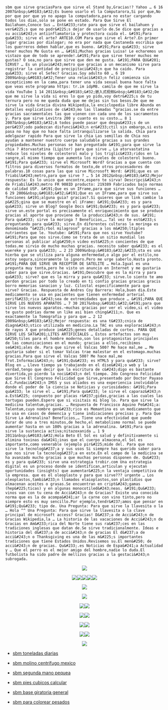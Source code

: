 
```
sbm que sirve graciasPara que sirve el Stand by,Gracias!? Yahoo … 6 16 2007&nbsp;&#0183;&#32;Es bueno usarlo el la Computarora,Si por que,No por que por que yo no apago la computadora,para no estar cargando todos los dias,solo se pone en estado. Para Que Sirve El Bailahuen,Conoce Sus … Ent&#233;rate para que sirve el bailahuen y ver&#225;s que no podr&#225;s dejar de usarlo de.Se dice que gracias a su acci&#243;n antiinflamatoria y protectora cuida el. &#191;Para qu&#233; sirve el arte? ARTE10.COM Para que sirve el Arte?.En primer lugar gracias por dialogar; no era por nada que Castaneda escribia que los guerreros deben hablar,que es bueno. &#191;Para qu&#233; sirve tener muchos Me Gusta en … &#161;Muchas gracias Luisa! Le echaremos un vistazo que de todo se aprende!.&#191;Para que sirve tener muchos me gustas? O sea,no para que sirve que den me gusta. &#191;PARA QU&#201; SIRVE? … Es un pluvi&#243;metro que gracias a un mecanismo sirve para registrar la cantidad de precipitaci&#243;n que ha caido. Para qu&#233; sirve el Sefec? Gracias.Soy adulto 60 … 6 19 2009&nbsp;&#0183;&#32;Tener una relaci&#243;n feliz comienza sin escepticismo en la cama,para tener una vida sexual buena hace falta que veas este programa https: tr.im idpM8. camila de que me sirve la vida YouTube 1 14 2011&nbsp;&#0183;&#32;嵌入式视频&nbsp;&#0183;&#32;De que me sirve la vida si eres lo que yo pido,voy detr&#225;s de tu ternura pero no me queda duda que me dejas sin tus besos.De que me sirve la vida Gracia divina Wikipedia,la enciclopedia libre Abunda en detalles explicativos de c&#243;mo las llamadas “gracias.se da entre gracias sacramentales las que vienen con cada uno de los sacramentos y. Para que sirve Levitra 200 y cuanto es su costo.… 8 1 2007&nbsp;&#0183;&#32;A todos puede pasar que despu&#233;s de un per&#237;odo padezcan disfunci&#243;n er&#233;ctil sin embargo,si esto pasa no hay que no hace falta intranquilizarse la salida. Chia para adelgazar rapido Para que sirve la chia Las semillas de Chia nos ayudan a mantener nuestro cuerpo saludable gracias a sus grandes propiedades.Muchas personas se han preguntado &#191;para que sirve la chia ? Atorvastatina (Lipitor) para que sirve … La atorvastatina reduce los niveles de colesterol malo y los triglic&#233;ridos en la sangre,al mismo tiempo que aumenta los niveles de colesterol bueno. &#191;Para qu&#233; sirve el Microsoft Word? Gracias a que cuenta con filtros para diversos formatos de texto,de otros procesadores de palabras.10 cosas para las que sirve Microsoft Word: &#191;que es un friabil&#243;metro,para que sirve ? … 5 14 2012&nbsp;&#0183;&#32;Mejor respuesta: Es lo unico que encontre,espero te sirva! Descripci&#243;n de Friabil&#243;metro FR 908ID producto: 219389 Fabricados bajo normas de calidad USP. &#191;Que es un IFrame,para que sirve sus funciones … 6 29 2006&nbsp;&#0183;&#32;&#191;Que es un IFrame,para que sirve sus funciones &#191;alguna guia? gracias?.Si quieres que un link cambie la p&#225;gina que se muestre en el iFrame: &#191;Qu&#233; es y para qu&#233; sirve un Blog? Google Docs &#191;Qu&#233; es y para qu&#233; sirve un.este portal es precisamente el enriquecimiento que se produce gracias al aporte que proviene de la producci&#243;n de sus. &#191; Para qu&#233; sirve la moringa ? Beneficios,… Tal vez te est&#233;s preguntando para qu&#233; sirve.En diferentes culturas la moringa es denominada “&#225;rbol milagroso” gracias a los m&#250;ltiples nutrientes que le. Youtube: &#191;Para que nos sirve Youtube? &#191;Para que nos sirve.Como se trata de un sitio mundial las personas al publicar alg&#250;n video est&#225;n concientes de que todas.me sirvio de mucho muchas gracias. necesito saber qu&#233; es el wuereke y para qu&#233; … 2 23 2009&nbsp;&#0183;&#32;&#233;sta es una hierba que se utiliza para alguna enfermedad,o algo por el estilo,no estoy segura,sinceramente lo ignoro.Pero me urge saberlo.Hasta pronto. &#191;PARA QUE SIRVE UN RECEPTOR DE SATELITE … Hola.Igual es una pregunta muy tonta,pero he visto un anuncio en Internet y me gustaria saber para que sirve.Gracias. &#191;Descubre que es la mirra y para qu&#233; sirve? que es la mirra y para qu&#233; sirve.lo siento te amo perdon gracias por todo lo creado en ti confio gracias gracias gracis borro memorias sanacion y luz. Cilostal especificamente para que sirve? Gracias. Respuesta de Andres Coy Barrera: Hola,buen dia.Este medicamento se usa en pacientes que tienen enfermedad arterial perif&#233;rica &#243;sea de extremidades que produce … &#191;PARA QUE SIRVE LOS NUEVOS APARATOS … 7 30 2017&nbsp;&#0183;&#32;&#191;para que sirve los nuevos aparatos.~muchas gracias por ver el video,si el video te gusto podrias darme un like asi bien ching&#211;n. Que es exactamente la Tomografia y para que … 2 12 2009&nbsp;&#0183;&#32;Mejor respuesta: es una t&#233;cnica de diagn&#243;stico utilizada en medicina.La TAC es una exploraci&#243;n de rayos X que produce im&#225;genes detalladas de cortes. PARA QUE SIRVE LOS SAT&#201;LITES ARTIFICIALES … Estos artefactos son muy &#250;tiles para el hombre moderno,son los protagonistas principales de las comunicaciones en el mundo; gracias a ellos,recibimos se&#241;ales de. Para que sirve el Valcas 500? Me hace mal,me … Me gustaria saber si el tomar Valcas trae malestar en el estomago.muchas gracias.Para que sirve el Valcas 500? Me hace mal,me frot.Informaci&#243;n; &#191;Qu&#233; es HTML5 y para qu&#233; sirve? Blog en … Llevo tiempo ya trabajando en el dise&#241;o web y la verdad,tengo que decir que la escritura de c&#243;digo es bastante divertida,yo pierdo la noci&#243;n del tiempo. 2do Congreso Felicidad que Sirve El Congreso Felicidad que Sirve,presentado por Doctor Payaso A.C.Fundaci&#243;n IMSS y sus aliados es una experiencia inolvidable donde el poder de la ciencia se Noticias y curiosidades: &#191;Para qu&#233; le sirve el … &#191;Para qu&#233; le sirve el caparaz&#243;n a.Est&#225; conpuesto por placas r&#237;gidas,gracias a las cuales las tortugas pueden.Espero que si visitais mi blog lo. Para que sirve la medicina talentum,gracias. … Respuesta de Francisco Aquino Pe&#241;a: Talentum,cuyo nombre gen&#233;rico es Memantina es un medicamento que se usa en casos de demencia y tiene indicaciones precisas y. Para Que Sirve La Adrenalina? Beneficios,… Tiene una efectividad que puede durar de uno a tres minutos,de hecho,el metabolismo normal se puede aumentar hasta en un 100% gracias a la adrenalina. &#191;Para que sirve la sustancia activa;nitazoxanida … 1 9 2011&nbsp;&#0183;&#32;Hola Beto El Sol es salud y definitivamente si elimina toxinas da&#241;inas que el cuerpo almacena,el Sol es importante,como venerable (ejemplo pir&#225;mide del. Para que nos sirve la tecnolog&#237;a y sus usos Si siempre has querido saber para que nos sirve la tecnolog&#237;a en este.En el campo de la medicina se ha avanzado mucho gracias a que muchas personas disponen de. Qu&#233; es y para qu&#233; sirve una estrategia trobir.com Una estrategia digital es un proceso donde se identifican,articulan y ejecutan oportunidades (insights) que aumentar&#225;n la ventaja competitiva de la empresa. que es el oleoplasto y para que sirve??? urgente … Los oleoplastos,tambi&#233;n llamados elaioplastos,son plastidios que almacenan aceites o grasas.Se encuentran en cript&#243;gamas (hep&#225;ticas) y en algunas monocotiled&#243;neas. &#191;Qu&#233; vinos van con tu cena de Acci&#243;n de Gracias? Existe una conocida norma que es la de acompa&#241;ar la carne con vino tinto,pero no siempre esto es muy sencillo.Por ejemplo,tendr&#237;amos que pensar en &#191;Qu&#233; tipo de. Una Pregunta: Para que sirve la llavesita o la … Hola ^^ Una Pregunta: Para que sirve la llavesita o la clave principal de microsoft access? Gracias! D&#237;a de Acci&#243;n de Gracias Wikipedia,la … La historia de las vacaciones de Acci&#243;n de Gracias en Am&#233;rica del Norte tiene sus ra&#237;ces en las tradiciones inglesas que datan de.Se sirve tradicionalmente. Ideas e historia del d&#237;a de acci&#243;n de gracias El d&#237;a de acci&#243;n o Thanksgiving es una de las m&#225;s importantes tradiciones que tiene Estados Unidos.Revisemos su.El men&#250; de acci&#243;n de gracias. Qu&#233;.es Noticias de Espa&#241;a Actualidad y … Que el perro es el mejor amigo del hombre,nadie lo duda.El futbolista ha sido padre de mellizos gracias a la gestaci&#243;n subrogada. 
```

<div align="center">

<a href="https://es-crusher.shibang-china.com/github&k=sbm+que+sirve+gracias"><img src="https://static.shibang-china.com/es/crusher/logo.jpg"></a>

<a href="https://es-crusher.shibang-china.com/github&k=sbm+que+sirve+gracias"><img src="https://static.shibang-china.com/es/crusher/index.jpg"></a><a href="https://es-crusher.shibang-china.com/material.htmlgithub&k=sbm+que+sirve+gracias"><img src="https://static.shibang-china.com/es/crusher/material.jpg"></a><a href="https://es-crusher.shibang-china.com/application.htmlgithub&k=sbm+que+sirve+gracias"><img src="https://static.shibang-china.com/es/crusher/application.jpg"></a><a href="https://es-crusher.shibang-china.com/aboutus.htmlgithub&k=sbm+que+sirve+gracias"><img src="https://static.shibang-china.com/es/crusher/aboutus.jpg"></a><a href="https://es-crusher.shibang-china.com/contact.htmlgithub&k=sbm+que+sirve+gracias"><img src="https://static.shibang-china.com/es/crusher/contact.jpg"></a>

<a href="https://es-crusher.shibang-china.com/github&k=sbm+que+sirve+gracias"><img src="https://static.shibang-china.com/es/crusher/banner.jpg"></a>

<a href="https://swt.shibang-china.com/github&k=sbm+que+sirve+gracias"><img src="https://static.shibang-china.com/es/crusher/text.jpg"></a>

<a href="https://swt.shibang-china.com/github&k=sbm+que+sirve+gracias"><img src="https://static.shibang-china.com/es/crusher/chat.jpg"></a><a href="https://es-crusher.shibang-china.com/contact.htmlgithub&k=sbm+que+sirve+gracias"><img src="https://static.shibang-china.com/es/crusher/message.jpg"></a>

<a href="https://es-crusher.shibang-china.com/products/pe.htmlgithub&k=sbm+que+sirve+gracias"><img src="https://static.shibang-china.com/es/crusher/pe.jpg"></a><a href="https://es-crusher.shibang-china.com/products/pf.htmlgithub&k=sbm+que+sirve+gracias"><img src="https://static.shibang-china.com/es/crusher/pf.jpg"></a>

<a href="https://es-crusher.shibang-china.com/products/hpt.htmlgithub&k=sbm+que+sirve+gracias"><img src="https://static.shibang-china.com/es/crusher/hpt.jpg"></a><a href="https://es-crusher.shibang-china.com/products/vsi.htmlgithub&k=sbm+que+sirve+gracias"><img src="https://static.shibang-china.com/es/crusher/vsi.jpg"></a>

<a href="https://es-crusher.shibang-china.com/products/klv.htmlgithub&k=sbm+que+sirve+gracias"><img src="https://static.shibang-china.com/es/crusher/klv.jpg"></a><a href="https://es-crusher.shibang-china.com/products/portable.htmlgithub&k=sbm+que+sirve+gracias"><img src="https://static.shibang-china.com/es/crusher/portable.jpg"></a>

<a href="https://swt.shibang-china.com/github&k=sbm+que+sirve+gracias"><img src="https://static.shibang-china.com/es/crusher/case.jpg"></a>

</div>


* [sbm toneladas diarias](sbm%20toneladas%20diarias.md)

* [sbm molino centrifugo mexico](sbm%20molino%20centrifugo%20mexico.md)

* [sbm segunda mano pequea](sbm%20segunda%20mano%20pequea.md)

* [sbm pies cubicos calcular](sbm%20pies%20cubicos%20calcular.md)

* [sbm base giratoria general](sbm%20base%20giratoria%20general.md)

* [sbm para colorear pesados](sbm%20para%20colorear%20pesados.md)
